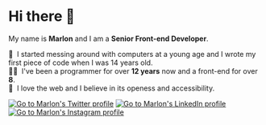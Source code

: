 # Hi there 👋
My name is **Marlon** and I am a **Senior Front-end Developer**.

💾&nbsp;&nbsp;I started messing around with computers at a young age and I wrote my first piece of code when I was 14 years old.  
👨‍💻&nbsp;&nbsp;I've been a programmer for over **12 years** now and a front-end for over **8**.  
💙&nbsp;&nbsp;I love the web and I believe in its openess and accessibility.  

<!-- Social media badges -->
[![Go to Marlon's Twitter profile](https://img.shields.io/badge/twitter-%231DA1F2.svg?&style=for-the-badge&logo=twitter&logoColor=white)](https://www.twitter.com/marlonmarcello)
[![Go to Marlon's LinkedIn profile](https://img.shields.io/badge/linkedin-%230077B5.svg?&style=for-the-badge&logo=linkedin&logoColor=white)](https://www.linkedin.com/in/marlonmarcello/?locale=en_US)
[![Go to Marlon's Instagram profile](https://img.shields.io/badge/instagram-%23E4405F.svg?&style=for-the-badge&logo=instagram&logoColor=white)](https://www.instagram.com/marlonmarcello/)
